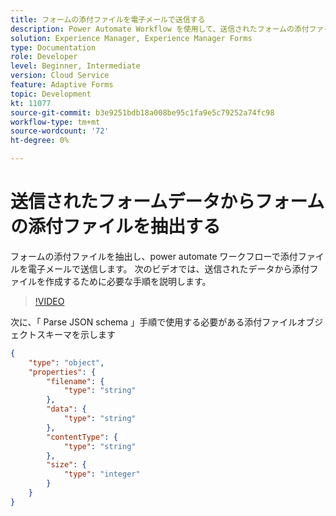 ```yaml
---
title: フォームの添付ファイルを電子メールで送信する
description: Power Automate Workflow を使用して、送信されたフォームの添付ファイルを E メールで抽出して送信
solution: Experience Manager, Experience Manager Forms
type: Documentation
role: Developer
level: Beginner, Intermediate
version: Cloud Service
feature: Adaptive Forms
topic: Development
kt: 11077
source-git-commit: b3e9251bdb18a008be95c1fa9e5c79252a74fc98
workflow-type: tm+mt
source-wordcount: '72'
ht-degree: 0%

---
```


# 送信されたフォームデータからフォームの添付ファイルを抽出する

フォームの添付ファイルを抽出し、power automate ワークフローで添付ファイルを電子メールで送信します。
次のビデオでは、送信されたデータから添付ファイルを作成するために必要な手順を説明します。
>[!VIDEO](https://video.tv.adobe.com/v/3409017?quality=12&learn=on)

次に、「 Parse JSON schema 」手順で使用する必要がある添付ファイルオブジェクトスキーマを示します

```json
{
    "type": "object",
    "properties": {
        "filename": {
            "type": "string"
        },
        "data": {
            "type": "string"
        },
        "contentType": {
            "type": "string"
        },
        "size": {
            "type": "integer"
        }
    }
}
```
